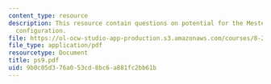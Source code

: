 ```yaml
---
content_type: resource
description: This resource contain questions on potential for the Mestel disk, Cassegrain
  configuration.
file: https://ol-ocw-studio-app-production.s3.amazonaws.com/courses/8-284-modern-astrophysics-spring-2006/9b0c05d376a053cd8bc6a881fc2bb61b_ps9.pdf
file_type: application/pdf
resourcetype: Document
title: ps9.pdf
uid: 9b0c05d3-76a0-53cd-8bc6-a881fc2bb61b
---
```

